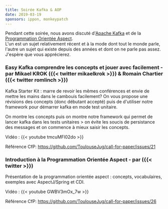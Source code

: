 ```yaml
---
title: Soirée Kafka & AOP
date: 2019-03-19
sponsors: ippon, monkeypatch
---
```


Pendant cette soirée, nous avons discuté d'[Apache Kafka](https://kafka.apache.org/) et
de la [Programmation Orientée Aspect](https://en.wikipedia.org/wiki/Aspect-oriented_programming).  
L'un est un sujet relativement récent et à la mode dont tout le monde parle,
l'autre un sujet qui existe depuis des années et dont on ne parle pas assez. J'espère
que vous apprécierez.

### Easy Kafka comprendre les concepts et jouer avec facilement - par Mikael KROK ({{< twitter mikaelkrok >}}) & Romain Chartier ({{< twitter romlinch >}})

Kafka Starter Kit : marre de revoir les mêmes conférences et envie de mettre les mains dans le cambouis facilement? On vous propose une révisions des concepts (donc débutant accepté) puis de d'utiliser notre framework pour démarrer kafka en mode test unitaire.

On montre les concepts puis on montre notre framework qui permet de lancer kafka dans les tests unitaires > on évite les soucis de persistance des messages et on commence à mieux saisir les concepts.

Vidéo : {{< youtube tmcuMFl02do >}}

Référence CfP: https://github.com/ToulouseJug/call-for-paper/issues/21 


### Introduction à la Programmation Orientée Aspect - par  ({{< twitter  >}})

Présentation de la programmation orientée aspect : concepts, vocabulaires, exemples avec AspectJ/Spring et CDI.

Vidéo : {{< youtube GWBV3mOx_7w >}}

Référence CfP: https://github.com/ToulouseJug/call-for-paper/issues/26
